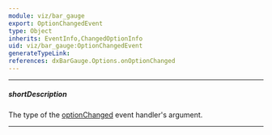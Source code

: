 ```yaml
---
module: viz/bar_gauge
export: OptionChangedEvent
type: Object
inherits: EventInfo,ChangedOptionInfo
uid: viz/bar_gauge:OptionChangedEvent
generateTypeLink: 
references: dxBarGauge.Options.onOptionChanged
---
```

---
##### shortDescription
The type of the [optionChanged]({basewidgetpath}/Events/#optionChanged) event handler's argument.

---
<!-- Description goes here -->